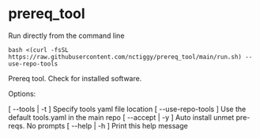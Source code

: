 # prereq_tool

Run directly from the command line
```
bash <(curl -fsSL https://raw.githubusercontent.com/nctiggy/prereq_tool/main/run.sh) --use-repo-tools
```

Prereq tool. Check for installed software.

Options:
  
  [ --tools | -t ]      Specify tools yaml file location
  [ --use-repo-tools ]  Use the default tools.yaml in the main repo
  [ --accept | -y ]     Auto install unmet pre-reqs. No prompts
  [ --help | -h ]       Print this help message
